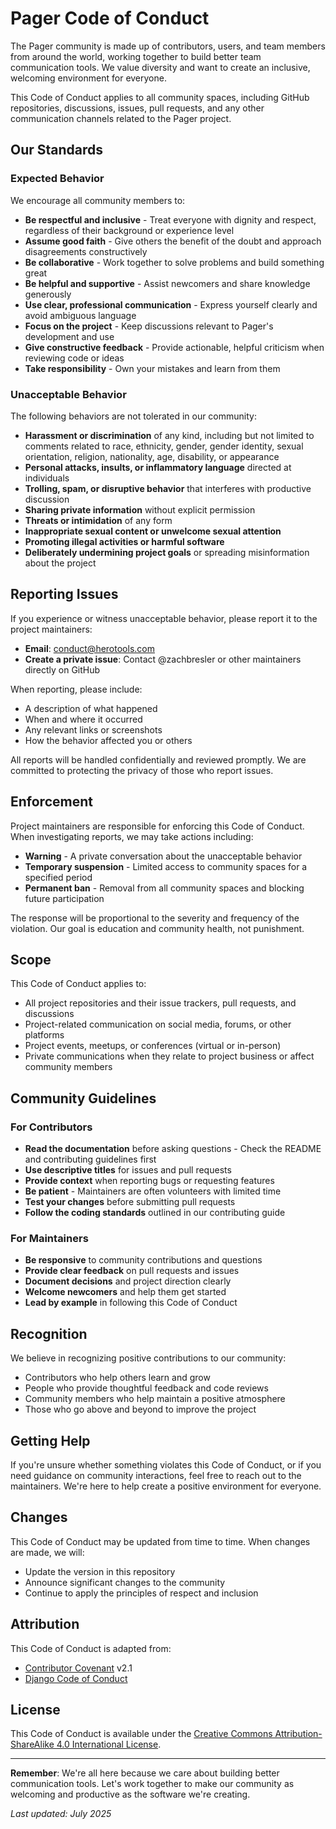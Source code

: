 # Pager Code of Conduct

The Pager community is made up of contributors, users, and team members from around the world, working together to build better team communication tools. We value diversity and want to create an inclusive, welcoming environment for everyone.

This Code of Conduct applies to all community spaces, including GitHub repositories, discussions, issues, pull requests, and any other communication channels related to the Pager project.

## Our Standards

### Expected Behavior

We encourage all community members to:

- **Be respectful and inclusive** - Treat everyone with dignity and respect, regardless of their background or experience level
- **Assume good faith** - Give others the benefit of the doubt and approach disagreements constructively
- **Be collaborative** - Work together to solve problems and build something great
- **Be helpful and supportive** - Assist newcomers and share knowledge generously
- **Use clear, professional communication** - Express yourself clearly and avoid ambiguous language
- **Focus on the project** - Keep discussions relevant to Pager's development and use
- **Give constructive feedback** - Provide actionable, helpful criticism when reviewing code or ideas
- **Take responsibility** - Own your mistakes and learn from them

### Unacceptable Behavior

The following behaviors are not tolerated in our community:

- **Harassment or discrimination** of any kind, including but not limited to comments related to race, ethnicity, gender, gender identity, sexual orientation, religion, nationality, age, disability, or appearance
- **Personal attacks, insults, or inflammatory language** directed at individuals
- **Trolling, spam, or disruptive behavior** that interferes with productive discussion
- **Sharing private information** without explicit permission
- **Threats or intimidation** of any form
- **Inappropriate sexual content or unwelcome sexual attention**
- **Promoting illegal activities or harmful software**
- **Deliberately undermining project goals** or spreading misinformation about the project

## Reporting Issues

If you experience or witness unacceptable behavior, please report it to the project maintainers:

- **Email**: conduct@herotools.com
- **Create a private issue**: Contact @zachbresler or other maintainers directly on GitHub

When reporting, please include:

- A description of what happened
- When and where it occurred
- Any relevant links or screenshots
- How the behavior affected you or others

All reports will be handled confidentially and reviewed promptly. We are committed to protecting the privacy of those who report issues.

## Enforcement

Project maintainers are responsible for enforcing this Code of Conduct. When investigating reports, we may take actions including:

- **Warning** - A private conversation about the unacceptable behavior
- **Temporary suspension** - Limited access to community spaces for a specified period
- **Permanent ban** - Removal from all community spaces and blocking future participation

The response will be proportional to the severity and frequency of the violation. Our goal is education and community health, not punishment.

## Scope

This Code of Conduct applies to:

- All project repositories and their issue trackers, pull requests, and discussions
- Project-related communication on social media, forums, or other platforms
- Project events, meetups, or conferences (virtual or in-person)
- Private communications when they relate to project business or affect community members

## Community Guidelines

### For Contributors

- **Read the documentation** before asking questions - Check the README and contributing guidelines first
- **Use descriptive titles** for issues and pull requests
- **Provide context** when reporting bugs or requesting features
- **Be patient** - Maintainers are often volunteers with limited time
- **Test your changes** before submitting pull requests
- **Follow the coding standards** outlined in our contributing guide

### For Maintainers

- **Be responsive** to community contributions and questions
- **Provide clear feedback** on pull requests and issues
- **Document decisions** and project direction clearly
- **Welcome newcomers** and help them get started
- **Lead by example** in following this Code of Conduct

## Recognition

We believe in recognizing positive contributions to our community:

- Contributors who help others learn and grow
- People who provide thoughtful feedback and code reviews
- Community members who help maintain a positive atmosphere
- Those who go above and beyond to improve the project

## Getting Help

If you're unsure whether something violates this Code of Conduct, or if you need guidance on community interactions, feel free to reach out to the maintainers. We're here to help create a positive environment for everyone.

## Changes

This Code of Conduct may be updated from time to time. When changes are made, we will:

- Update the version in this repository
- Announce significant changes to the community
- Continue to apply the principles of respect and inclusion

## Attribution

This Code of Conduct is adapted from:

- [Contributor Covenant](https://contributor-covenant.org/) v2.1
- [Django Code of Conduct](https://www.djangoproject.com/conduct/)

## License

This Code of Conduct is available under the [Creative Commons Attribution-ShareAlike 4.0 International License](https://creativecommons.org/licenses/by-sa/4.0/).

---

**Remember**: We're all here because we care about building better communication tools. Let's work together to make our community as welcoming and productive as the software we're creating.

_Last updated: July 2025_
